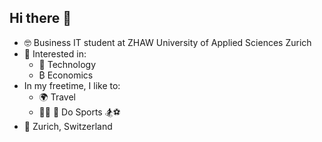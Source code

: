 ## Hi there 👋

- 🤓 Business IT student at ZHAW University of Applied Sciences Zurich
- 🤔 Interested in:
  - 🤖 Technology
  - ₿   Economics
- In my freetime, I like to:
  - 🌍 Travel
  - 🚴‍♂️ 🏃 Do Sports 🏂⚽
- 📍 Zurich, Switzerland
<!--
**xxultraking/xxultraking** is a ✨ _special_ ✨ repository because its `README.md` (this file) appears on your GitHub profile.

Here are some ideas to get you started:

- 🔭 I’m currently working on ...
- 🌱 I’m currently learning ...
- 👯 I’m looking to collaborate on ...
- 🤔 I’m looking for help with ...
- 💬 Ask me about ...
- 📫 How to reach me: ...
- 😄 Pronouns: ...
- ⚡ Fun fact: ...
-->
